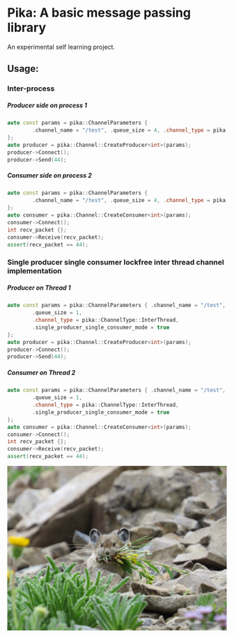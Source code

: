 # Pika: A basic message passing library

An experimental self learning project.

## Usage:
### Inter-process
##### Producer side on process 1
```cpp
auto const params = pika::ChannelParameters {
        .channel_name = "/test", .queue_size = 4, .channel_type = pika::ChannelType::InterProcess
};
auto producer = pika::Channel::CreateProducer<int>(params);
producer->Connect();
producer->Send(44);
```

##### Consumer side on process 2
```cpp
auto const params = pika::ChannelParameters {
        .channel_name = "/test", .queue_size = 4, .channel_type = pika::ChannelType::InterProcess
};
auto consumer = pika::Channel::CreateConsumer<int>(params);
consumer->Connect();
int recv_packet {};
consumer->Receive(recv_packet);
assert(recv_packet == 44);
```

### Single producer single consumer lockfree inter thread channel implementation
##### Producer on Thread 1
```cpp
auto const params = pika::ChannelParameters { .channel_name = "/test",
        .queue_size = 1,
        .channel_type = pika::ChannelType::InterThread,
        .single_producer_single_consumer_mode = true
};
auto producer = pika::Channel::CreateProducer<int>(params);
producer->Connect();
producer->Send(44);
```

##### Consumer on Thread 2
```cpp
auto const params = pika::ChannelParameters { .channel_name = "/test",
        .queue_size = 1,
        .channel_type = pika::ChannelType::InterThread,
        .single_producer_single_consumer_mode = true
};
auto consumer = pika::Channel::CreateConsumer<int>(params);
consumer->Connect();
int recv_packet {};
consumer->Receive(recv_packet);
assert(recv_packet == 44);
```

![alt text](https://github.com/kevinjoseph1995/pika/blob/main/pika.jpg?raw=true)
